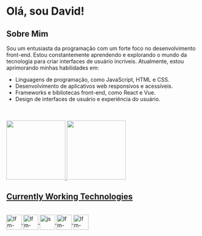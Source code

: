 # Olá, sou David!

## Sobre Mim

Sou um entusiasta da programação com um forte foco no desenvolvimento front-end. Estou constantemente aprendendo e explorando o mundo da tecnologia para criar interfaces de usuário incríveis. Atualmente, estou aprimorando minhas habilidades em:

- Linguagens de programação, como JavaScript, HTML e CSS.
- Desenvolvimento de aplicativos web responsivos e acessíveis.
- Frameworks e bibliotecas front-end, como React e Vue.
- Design de interfaces de usuário e experiência do usuário.



<br>
</div>
  <br/>
  <a href="https://github.com/davidgabriel23">
  <img height="155em" src="https://github-readme-stats.vercel.app/api?username=davidgabriel23&show_icons=true&theme=codeSTACKr&include_all_commits=true&count_private=true"/>
  <img height="155em" src="https://github-readme-stats.vercel.app/api/top-langs/?username=davidgabriel23&layout=compact&langs_count=7&theme=codeSTACKr"/>
  <br/>
</div>

## Currently Working Technologies
<div style="display: inline_block"><br>
  <img align="center" alt="lfm-Html5" height="40" width="40" src="https://cdn.jsdelivr.net/gh/devicons/devicon/icons/html5/html5-original.svg">
  <img align="center" alt="lfm-CSS3" height="40" width="40" src="https://cdn.jsdelivr.net/gh/devicons/devicon/icons/css3/css3-original.svg">
  <img align="center" alt="js" height="40" width="40" src="https://cdn.jsdelivr.net/gh/devicons/devicon/icons/javascript/javascript-original.svg">
  <img align="center" alt="lfm-Git" height="40" width="40" src="https://cdn.jsdelivr.net/gh/devicons/devicon/icons/git/git-original.svg">
  <img align="center" alt="lfm-VSCode" height="40" width="40" src="https://cdn.jsdelivr.net/gh/devicons/devicon/icons/vscode/vscode-original.svg">
</div>
<br/>



